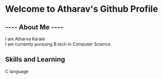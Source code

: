 <h1>Welcome to Atharav's Github Profile </h1>
<h2>---- About Me ----</h2>
I am Atharva Karale<br>
I am currently pursuing B.tech in Computer Science.
<br>
<h2>Skills and Learning</h2>
C language<br>
